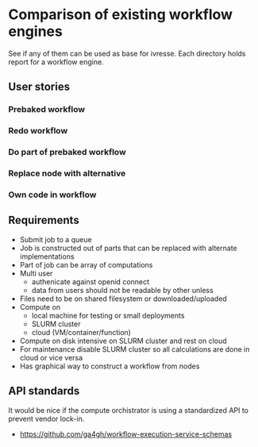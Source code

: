 # Comparison of existing workflow engines

See if any of them can be used as base for ivresse.
Each directory holds report for a workflow engine.

## User stories

### Prebaked workflow

### Redo workflow

### Do part of prebaked workflow

### Replace node with alternative

### Own code in workflow

## Requirements

* Submit job to a queue
* Job is constructed out of parts that can be replaced with alternate implementations
* Part of job can be array of computations
* Multi user
    * authenicate against openid connect
    * data from users should not be readable by other unless
* Files need to be on shared filesystem or downloaded/uploaded
* Compute on
    * local machine for testing or small deployments
    * SLURM cluster
    * cloud (VM/container/function)
* Compute on disk intensive on SLURM cluster and rest on cloud
* For maintenance disable SLURM cluster so all calculations are done in cloud or vice versa
* Has graphical way to construct a workflow from nodes

## API standards

It would be nice if the compute orchistrator is using a standardized API to prevent vendor lock-in.

* https://github.com/ga4gh/workflow-execution-service-schemas
